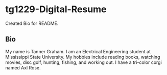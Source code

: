 # tg1229-Digital-Resume
Created Bio for README.


## Bio
My name is Tanner Graham. I am an Electrical Engineering student at Mississippi State University. My hobbies include reading books, watching movies, disc golf, hunting, fishing, and working out. I have a tri-color corgi named Axl Rose.
